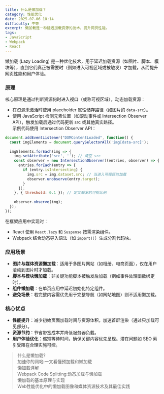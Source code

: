 ```yaml
---
title: 什么是懒加载？
category: 性能优化
date: 2025-07-06 18:14
difficulty: 中等
excerpt: 懒加载是一种延迟加载资源的技术，提升网页性能。
tags:
- JavaScript
- Webpack
- React
---
```

懒加载 (Lazy Loading) 是一种优化技术，用于延迟加载资源（如图片、脚本、模块等），直到它们真正被需要时（例如进入可视区域或被触发）才加载，从而提升网页性能和用户体验。  

### 原理

核心原理是通过判断资源何时进入视口（或称可视区域），动态加载资源：  
- 在资源未激活时使用 placeholder 属性储存路径（如图片的 `data-src`）。  
- 使用 JavaScript 检测元素位置（如滚动事件或 Intersection Observer API），触发加载后通过代码更新 src 或其他真实路径。  
示例代码使用 Intersection Observer API：  
```javascript
document.addEventListener("DOMContentLoaded", function() {
  const imgElements = document.querySelectorAll('img[data-src]');
  
  imgElements.forEach(img => {
    img.setAttribute('src', ''); // 清空 src
    const observer = new IntersectionObserver((entries, observer) => {
      entries.forEach(entry => {
        if (entry.isIntersecting) {
          img.src = img.dataset.src; // 当进入可视区时加载
          observer.unobserve(entry.target);
        }
      });
    }, { threshold: 0.1 }); // 定义触发的可视比例
    
    observer.observe(img);
  });
});
```
在框架应用中实现时：  
- React 使用 `React.lazy` 和 `Suspense` 按需渲染组件。  
- Webpack 结合动态导入语法（如 `import()`）生成分割代码块。  

### 应用场景

- **图片与媒体资源懒加载**：适用于多图片网站（如相册、电商页面），仅在用户滚动到图片时才加载。  
- **脚本与模块懒加载**：非关键功能脚本被触发后加载（例如事件处理函数绑定时）。  
- **组件懒加载**：在单页应用中延迟初始化特定组件。  
- **避免场景**：若完整内容需优先用于完整导航（如网站地图）则不适用懒加载。  

### 核心优点

- **性能提升**：减少初始页面加载时间与资源体积，加速首屏渲染（通过只加载可见部分）。  
- **资源节约**：节省带宽成本并降低服务器负载。  
- **用户体验优化**：缩短等待时间，确保关键内容优先呈现。潜在问题如 SEO 索引受阻在合理实施可控。  

> 什么是懒加载?  
> 加速你的网站:一文看懂预加载和懒加载  
> 懒加载详解  
> Webpack Code Splitting:动态加载与懒加载  
> 懒加载的基本原理与实现  
> Web性能优化中的懒加载图像和媒体资源技术及其最佳实践
